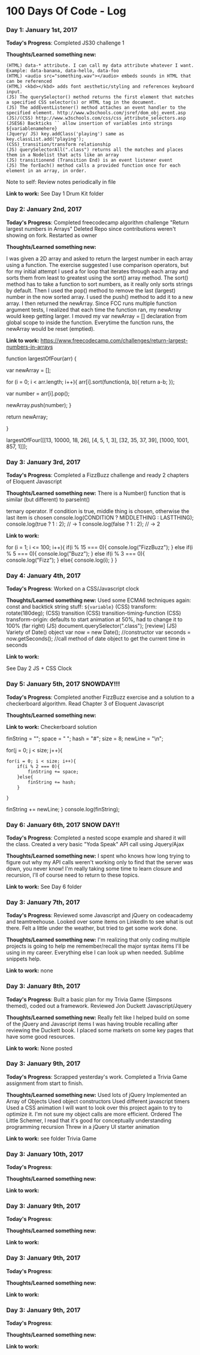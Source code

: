 # 100 Days Of Code - Log

### Day 1: January 1st, 2017


**Today's Progress**: Completed JS30 challenge 1

**Thoughts/Learned something new:**

   
    (HTML) data-* attribute. I can call my data attribute whatever I want. Example: data-banana, data-hello, data-foo
    (HTML) <audio src="something.wav"></audio> embeds sounds in HTML that can be referenced
    (HTML) <kbd></kbd> adds font aesthetic/styling and references keyboard input.
    (JS) The querySelector() method returns the first element that matches a specified CSS selector(s) or HTML tag in the document.
    (JS) The addEventListener() method attaches an event handler to the specified element. http://www.w3schools.com/jsref/dom_obj_event.asp
    (JS)/(CSS) http://www.w3schools.com/css/css_attribute_selectors.asp 
    (JSES6) Backticks `` allow insertion of variables into strings ${variablenamehere}
    (Jquery/ JS) key.addClass('playing') same as key.classList.add("playing');
    (CSS)_transition/transform relationship
    (JS) querySelectorAll(".class") returns all the matches and places them in a Nodelist that acts like an array
    (JS) transitionend (Transition End) is an event listener event
    (JS) The forEach() method calls a provided function once for each element in an array, in order.

   Note to self: Review notes periodically in file


**Link to work:** See Day 1 Drum Kit folder

### Day 2: January 2nd, 2017


**Today's Progress**: Completed freecodecamp algorithm challenge "Return largest numbers in Arrays"
Deleted Repo since contributions weren't showing on fork. Restarted as owner

**Thoughts/Learned something new:**

   I was given a 2D array and asked to return the largest number in each array using a function. The exercise suggested I use comparison operators, but for my initial attempt I used a for loop that iterates through each array and sorts them from least to greatest using the sort() array method. The sort() method has to take a function to sort numbers, as it really only sorts strings by default. Then I used the pop() method to remove the last (largest) number in the now sorted array. I used the push() method to add it to a new array. I then returned the newArray. Since FCC runs multiple function argument tests, I realized that each time the function ran, my newArray would keep getting larger. I moved my var newArray = [] declaration from global scope to inside the function. Everytime the function runs, the newArray would be reset (emptied).

 

**Link to work:** 
https://www.freecodecamp.com/challenges/return-largest-numbers-in-arrays

function largestOfFour(arr) {

  var newArray = [];

  for (i = 0; i < arr.length; i++){
  arr[i].sort(function(a, b){
    return a-b;
  });
  
  var number = arr[i].pop();
  
  newArray.push(number);
  }

  return newArray;
  
}

largestOfFour([[13, 10000, 18, 26], [4, 5, 1, 3], [32, 35, 37, 39], [1000, 1001, 857, 1]]);


### Day 3: January 3rd, 2017


**Today's Progress**: Completed a FizzBuzz challenge and ready 2 chapters of Eloquent Javascript

**Thoughts/Learned something new:**
There is a Number() function that is similar (but different) to parseInt()


ternary operator. If condition is true, middle thing is chosen, otherwise the last item is chosen
console.log(CONDITION ? MIDDLETHING : LASTTHING);
console.log(true ? 1 : 2);
// → 1
console.log(false ? 1 : 2);
// → 2

   

**Link to work:** 

for (i = 1; i <= 100; i++){
	if(i % 15 === 0){
  console.log("FizzBuzz");
  } else if(i % 5 === 0){
  console.log("Buzz");
  } else if(i % 3 === 0){
  console.log("Fizz");
  } else{
  console.log(i);
  }
}


### Day 4: January 4th, 2017


**Today's Progress**: Worked on a CSS/Javascript clock

**Thoughts/Learned something new:**
Used some ECMA6 techniques again: const and backtick string stuff: `${variable}`
(CSS) transform: rotate(180deg);
(CSS) transition
(CSS) transition-timing-function
(CSS) transform-origin: defaults to start animation at 50%, had to change it to 100% (far right)
(JS) document.querySelector(".class"); [review]
(JS) Variety of Date() object
var now = new Date(); //constructor
var seconds = now.getSeconds(); //call method of date object to get the current time in seconds


   

**Link to work:** 

See Day 2 JS + CSS Clock


### Day 5: January 5th, 2017 SNOWDAY!!!


**Today's Progress**: Completed another FizzBuzz exercise and a solution to a checkerboard algorithm. Read Chapter 3 of Eloquent Javascript

**Thoughts/Learned something new:**

   

**Link to work:**
Checkerboard solution

finString = "";
space = " ";
hash = "#";
size = 8;
newLine = "\n";

for(j = 0; j < size; j++){

    for(i = 0; i < size; i++){
        if(i % 2 === 0){
            finString += space;
        }else{
            finString += hash;
        }
       
	}
 finString += newLine;
}
console.log(finString);
    


### Day 6: January 6th, 2017 SNOW DAY!!


**Today's Progress**: Completed a nested scope example and shared it will the class. Created a very basic "Yoda Speak" API call using Jquery/Ajax

**Thoughts/Learned something new:**
I spent who knows how long trying to figure out why my API calls weren't working only to find that the server was down, you never know!
I'm really taking some time to learn closure and recursion, I'll of course need to return to these topics.
   

**Link to work:** 
See Day 6 folder


### Day 3: January 7th, 2017


**Today's Progress**: Reviewed some Javascript and jQuery on codeacademy and teamtreehouse. Looked over some items on LinkedIn to see what is out there. Felt a little under the weather, but tried to get some work done.

**Thoughts/Learned something new:**
I'm realizing that only coding multiple projects is going to help me remember/recall the major syntax items I'll be using in my career. Everything else I can look up when needed. Sublime snippets help.
   

**Link to work:** none


### Day 3: January 8th, 2017


**Today's Progress**: Built a basic plan for my Trivia Game (Simpsons themed), coded out a framework. Reviewed Jon Duckett Javascript/Jquery

**Thoughts/Learned something new:**
Really felt like I helped build on some of the jQuery and Javascript items I was having trouble recalling after reviewing the Duckett book. I placed some markets on some key pages that have some good resources.

   

**Link to work:**  None posted


### Day 3: January 9th, 2017


**Today's Progress**: Scrapped yesterday's work. Completed a Trivia Game assignment from start to finish.

**Thoughts/Learned something new:**
Used lots of jQuery
Implemented an Array of Objects
Used object constructors
Used different javascript timers
Used a CSS animation
I will want to look over this project again to try to optimize it. I'm not sure my object calls are more efficient.
Ordered The Little Schemer, I read that it's good for conceptually understanding programming recursion
Threw in a jQuery UI starter animation

**Link to work:** 
see folder Trivia Game

### Day 3: January 10th, 2017


**Today's Progress**:

**Thoughts/Learned something new:**

   

**Link to work:** 


### Day 3: January 9th, 2017


**Today's Progress**:

**Thoughts/Learned something new:**

   

**Link to work:** 



### Day 3: January 9th, 2017


**Today's Progress**:

**Thoughts/Learned something new:**

   

**Link to work:** 



### Day 3: January 9th, 2017


**Today's Progress**:

**Thoughts/Learned something new:**

   

**Link to work:** 

